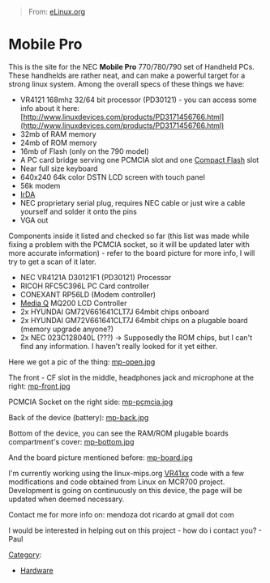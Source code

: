 > From: [eLinux.org](http://eLinux.org/Mobile_Pro "http://eLinux.org/Mobile_Pro")


# Mobile Pro



This is the site for the NEC **Mobile Pro** 770/780/790 set of Handheld
PCs. These handhelds are rather neat, and can make a powerful target for
a strong linux system. Among the overall specs of these things we have:

-   VR4121 168mhz 32/64 bit processor (PD30121) - you can access some
    info about it here:
    [http://www.linuxdevices.com/products/PD3171456766.html](http://www.linuxdevices.com/products/PD3171456766.html)
-   32mb of RAM memory
-   24mb of ROM memory
-   16mb of Flash (only on the 790 model)
-   A PC card bridge serving one PCMCIA slot and one [Compact
    Flash](http://eLinux.org/Compact_Flash "Compact Flash") slot
-   Near full size keyboard
-   640x240 64k color DSTN LCD screen with touch panel
-   56k modem
-   [IrDA](http://eLinux.org/IrDA "IrDA")
-   NEC proprietary serial plug, requires NEC cable or just wire a cable
    yourself and solder it onto the pins
-   VGA out

Components inside it listed and checked so far (this list was made while
fixing a problem with the PCMCIA socket, so it will be updated later
with more accurate information) - refer to the board picture for more
info, I will try to get a scan of it later.

-   NEC VR4121A D30121F1 (PD30121) Processor
-   RICOH RFC5C396L PC Card controller
-   CONEXANT RP56LD (Modem controller)
-   [Media
    Q](http://eLinux.org/index.php?title=Media_Q&action=edit&redlink=1 "Media Q (page does not exist)")
    MQ200 LCD Controller
-   2x HYUNDAI GM72V661641CLT7J 64mbit chips onboard
-   2x HYUNDAI GM72V661641CLT7J 64mbit chips on a plugable board (memory
    upgrade anyone?)
-   2x NEC 023C128040L (???) -\> Supposedly the ROM chips, but I can't
    find any information. I haven't really looked for it yet either.

Here we got a pic of the thing:
[mp-open.jpg](http://i7.photobucket.com/albums/y283/ricmm104/mp-open.jpg)

The front - CF slot in the middle, headphones jack and microphone at the
right:
[mp-front.jpg](http://i7.photobucket.com/albums/y283/ricmm104/mp-front.jpg)

PCMCIA Socket on the right side:
[mp-pcmcia.jpg](http://i7.photobucket.com/albums/y283/ricmm104/mp-pcmcia.jpg)

Back of the device (battery):
[mp-back.jpg](http://i7.photobucket.com/albums/y283/ricmm104/mp-back.jpg)

Bottom of the device, you can see the RAM/ROM plugable boards
compartment's cover:
[mp-bottom.jpg](http://i7.photobucket.com/albums/y283/ricmm104/mp-bottom.jpg)

And the board picture mentioned before:
[mp-board.jpg](http://i7.photobucket.com/albums/y283/ricmm104/mp-board.jpg)

I'm currently working using the linux-mips.org
[VR41xx](http://eLinux.org/index.php?title=VR41xx&action=edit&redlink=1 "VR41xx (page does not exist)")
code with a few modifications and code obtained from Linux on MCR700
project. Development is going on continuously on this device, the page
will be updated when deemed necessary.

Contact me for more info on: mendoza dot ricardo at gmail dot com

I would be interested in helping out on this project - how do i contact
you? - Paul


[Category](http://eLinux.org/Special:Categories "Special:Categories"):

-   [Hardware](http://eLinux.org/Category:Hardware "Category:Hardware")

